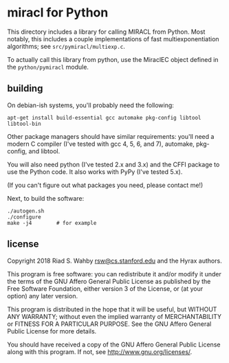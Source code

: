 # miracl for Python

This directory includes a library for calling MIRACL from Python. Most notably, this
includes a couple implementations of fast multiexponentiation algorithms; see
`src/pymiracl/multiexp.c`.

To actually call this library from python, use the MiraclEC object defined in
the `python/pymiracl` module.

## building ##

On debian-ish systems, you'll probably need the following:

    apt-get install build-essential gcc automake pkg-config libtool libtool-bin

Other package managers should have similar requirements: you'll need a modern C
compiler (I've tested with gcc 4, 5, 6, and 7), automake, pkg-config, and libtool.

You will also need python (I've tested 2.x and 3.x) and the CFFI package to use
the Python code. It also works with PyPy (I've tested 5.x).

(If you can't figure out what packages you need, please contact me!)

Next, to build the software:

    ./autogen.sh
    ./configure
    make -j4        # for example

## license ##

Copyright 2018 Riad S. Wahby <rsw@cs.stanford.edu> and the Hyrax authors.

This program is free software: you can redistribute it and/or modify
it under the terms of the GNU Affero General Public License as published
by the Free Software Foundation, either version 3 of the License, or
(at your option) any later version.

This program is distributed in the hope that it will be useful,
but WITHOUT ANY WARRANTY; without even the implied warranty of
MERCHANTABILITY or FITNESS FOR A PARTICULAR PURPOSE.  See the
GNU Affero General Public License for more details.

You should have received a copy of the GNU Affero General Public License
along with this program.  If not, see <http://www.gnu.org/licenses/>.
